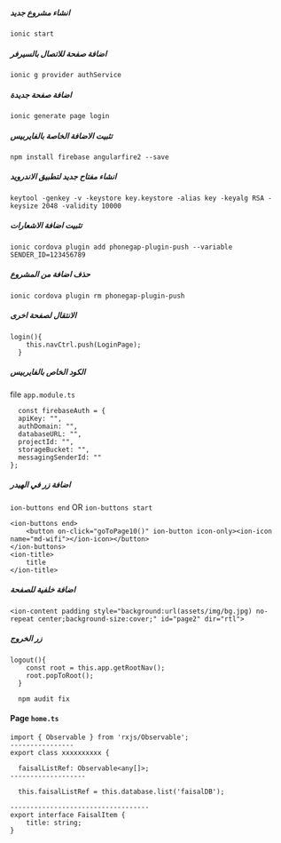 ##### انشاء مشروع جديد
```
ionic start
```
##### اضافة صفحة للاتصال بالسيرفر
```
ionic g provider authService
```
##### اضافة صفحة جديدة
```
ionic generate page login
```
##### تثبيت الاضافة الخاصة بالفايربيس
```
npm install firebase angularfire2 --save
```
##### انشاء مفتاح جديد لتطبيق الاندرويد
```
keytool -genkey -v -keystore key.keystore -alias key -keyalg RSA -keysize 2048 -validity 10000
```
##### تثبيت اضافة الاشعارات
```
ionic cordova plugin add phonegap-plugin-push --variable SENDER_ID=123456789
```
##### حذف اضافة من المشروع
```
ionic cordova plugin rm phonegap-plugin-push
```
##### الانتقال لصفحة اخرى
```
login(){
    this.navCtrl.push(LoginPage);
  }
```
##### الكود الخاص بالفايربيس
file `app.module.ts`
```
  const firebaseAuth = {
  apiKey: "",
  authDomain: "",
  databaseURL: "",
  projectId: "",
  storageBucket: "",
  messagingSenderId: ""
};
```
##### اضافة زر في الهيدر
`ion-buttons end` OR `ion-buttons start`
```
<ion-buttons end>
    <button on-click="goToPage10()" ion-button icon-only><ion-icon name="md-wifi"></ion-icon></button>
</ion-buttons>
<ion-title>
    title
</ion-title>
```
##### اضافة خلفية للصفحة
```
<ion-content padding style="background:url(assets/img/bg.jpg) no-repeat center;background-size:cover;" id="page2" dir="rtl">
```
##### زر الخروج
```
logout(){
    const root = this.app.getRootNav();
    root.popToRoot();
  }
  ```
```
  npm audit fix
```
#### Page `home.ts`
```
import { Observable } from 'rxjs/Observable';
----------------
export class xxxxxxxxxx {

  faisalListRef: Observable<any[]>;
-------------------
  
  this.faisalListRef = this.database.list('faisalDB');
  
-----------------------------------
export interface FaisalItem {
    title: string;
}
```
   
